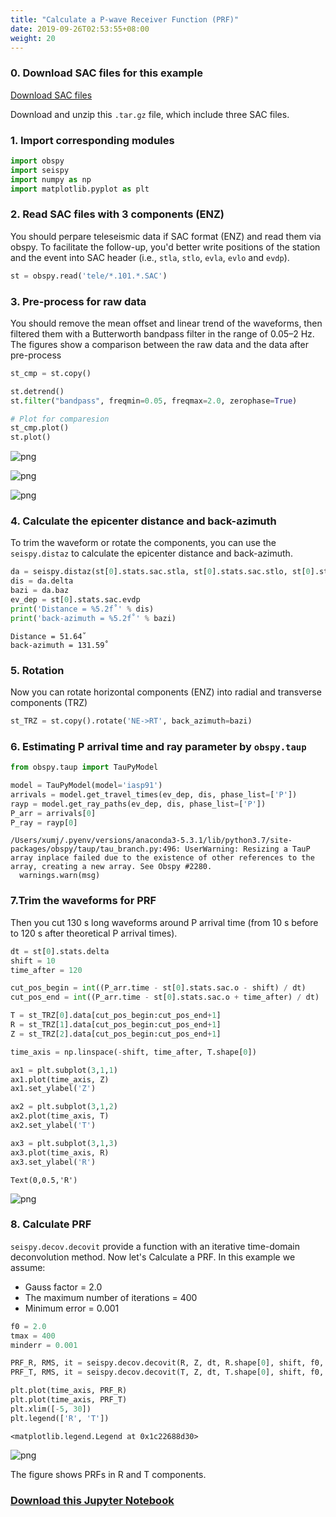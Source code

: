 ```yaml
---
title: "Calculate a P-wave Receiver Function (PRF)"
date: 2019-09-26T02:53:55+08:00
weight: 20
---
```


### 0. Download SAC files for this example
[Download SAC files](/files/rf_example.tar.gz)

Download and unzip this `.tar.gz` file, which include three SAC files.

### 1. Import corresponding modules


```python
import obspy
import seispy
import numpy as np
import matplotlib.pyplot as plt
```

### 2. Read SAC files with 3 components (ENZ)
You should perpare teleseismic data if SAC format (ENZ) and read them via obspy. To facilitate the follow-up, you'd better write positions of the station and the event into SAC header (i.e., `stla`, `stlo`, `evla`, `evlo` and `evdp`).


```python
st = obspy.read('tele/*.101.*.SAC')
```

### 3. Pre-process for raw data
You should remove the mean offset and linear trend of the waveforms, then filtered them with a Butterworth bandpass filter in the range of 0.05–2 Hz. The figures show a comparison between the raw data and the data after pre-process


```python
st_cmp = st.copy()

st.detrend()
st.filter("bandpass", freqmin=0.05, freqmax=2.0, zerophase=True)

# Plot for comparesion
st_cmp.plot()
st.plot()
```


![png](/files/output_5_0.png)



![png](/files/output_5_1.png)





![png](/files/output_5_2.png)



### 4. Calculate the epicenter distance and back-azimuth
To trim the waveform or rotate the components, you can use the `seispy.distaz` to calculate the epicenter distance and back-azimuth.



```python
da = seispy.distaz(st[0].stats.sac.stla, st[0].stats.sac.stlo, st[0].stats.sac.evla, st[0].stats.sac.evlo)
dis = da.delta
bazi = da.baz
ev_dep = st[0].stats.sac.evdp
print('Distance = %5.2f˚' % dis)
print('back-azimuth = %5.2f˚' % bazi)
```

    Distance = 51.64˚
    back-azimuth = 131.59˚


### 5. Rotation
Now you can rotate horizontal components (ENZ) into radial and transverse components (TRZ)


```python
st_TRZ = st.copy().rotate('NE->RT', back_azimuth=bazi)
```

### 6. Estimating P arrival time and ray parameter by `obspy.taup`


```python
from obspy.taup import TauPyModel

model = TauPyModel(model='iasp91')
arrivals = model.get_travel_times(ev_dep, dis, phase_list=['P'])
rayp = model.get_ray_paths(ev_dep, dis, phase_list=['P'])
P_arr = arrivals[0]
P_ray = rayp[0]
```

    /Users/xumj/.pyenv/versions/anaconda3-5.3.1/lib/python3.7/site-packages/obspy/taup/tau_branch.py:496: UserWarning: Resizing a TauP array inplace failed due to the existence of other references to the array, creating a new array. See Obspy #2280.
      warnings.warn(msg)


### 7.Trim the waveforms for PRF
Then you cut 130 s long waveforms around P arrival time (from 10 s before to 120 s after theoretical P arrival times).


```python
dt = st[0].stats.delta
shift = 10
time_after = 120

cut_pos_begin = int((P_arr.time - st[0].stats.sac.o - shift) / dt)
cut_pos_end = int((P_arr.time - st[0].stats.sac.o + time_after) / dt)

T = st_TRZ[0].data[cut_pos_begin:cut_pos_end+1]
R = st_TRZ[1].data[cut_pos_begin:cut_pos_end+1]
Z = st_TRZ[2].data[cut_pos_begin:cut_pos_end+1]

time_axis = np.linspace(-shift, time_after, T.shape[0])

ax1 = plt.subplot(3,1,1)
ax1.plot(time_axis, Z)
ax1.set_ylabel('Z')

ax2 = plt.subplot(3,1,2)
ax2.plot(time_axis, T)
ax2.set_ylabel('T')

ax3 = plt.subplot(3,1,3)
ax3.plot(time_axis, R)
ax3.set_ylabel('R')

```




    Text(0,0.5,'R')




![png](/files/output_13_1.png)


### 8. Calculate PRF
`seispy.decov.decovit` provide a function with an iterative time-domain deconvolution method. Now let's Calculate a PRF. In this example we assume:
- Gauss factor = 2.0
- The maximum number of iterations = 400
- Minimum error = 0.001


```python
f0 = 2.0
tmax = 400
minderr = 0.001

PRF_R, RMS, it = seispy.decov.decovit(R, Z, dt, R.shape[0], shift, f0, tmax, minderr)
PRF_T, RMS, it = seispy.decov.decovit(T, Z, dt, T.shape[0], shift, f0, tmax, minderr)

plt.plot(time_axis, PRF_R)
plt.plot(time_axis, PRF_T)
plt.xlim([-5, 30])
plt.legend(['R', 'T'])
```




    <matplotlib.legend.Legend at 0x1c22688d30>




![png](/files/output_15_1.png)


The figure shows PRFs in R and T components.

### [Download this Jupyter Notebook](/files/PRF_Process.ipynb)